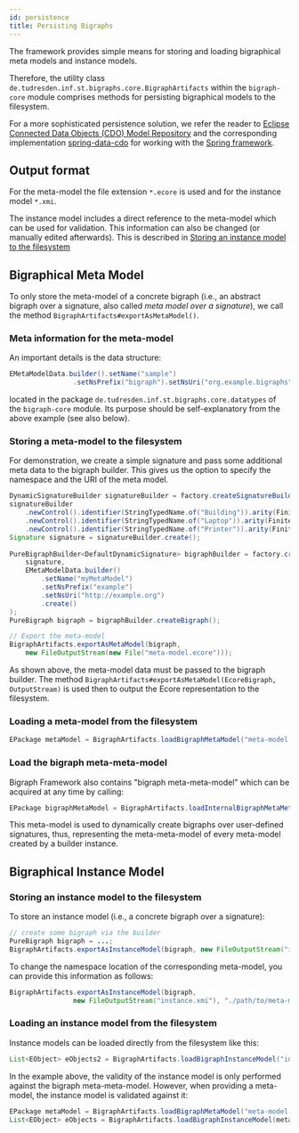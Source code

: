```yaml
---
id: persistence
title: Persisting Bigraphs
---
```


<!--# Persisting Bigraphs-->

The framework provides simple means for storing and loading bigraphical
meta models and instance models.

Therefore, the utility class `de.tudresden.inf.st.bigraphs.core.BigraphArtifacts` within the `bigraph-core` module comprises methods for
persisting bigraphical models to the filesystem.

For a more sophisticated persistence solution, we refer the reader to 
[Eclipse Connected Data Objects (CDO) Model Repository](https://projects.eclipse.org/projects/modeling.emf.cdo) 
and the corresponding implementation [spring-data-cdo](https://git-st.inf.tu-dresden.de/bigraphs/spring-data-cdo) for working
with the [Spring framework](https://spring.io/). 

## Output format

For the meta-model the file extension `*.ecore` is used and for the instance model `*.xmi`.

The instance model includes a direct reference to the meta-model which can be used for validation. This information can
also be changed (or manually edited afterwards). This is described in [Storing an instance model to the filesystem](#storing-an-instance-model-to-the-filesystem)

## Bigraphical Meta Model

To only store the meta-model of a concrete bigraph (i.e., an abstract bigraph over a signature,
also called *meta model over a signature*), we call the method `BigraphArtifacts#exportAsMetaModel()`.

### Meta information for the meta-model

An important details is the data structure:

```java
EMetaModelData.builder().setName("sample")
                .setNsPrefix("bigraph").setNsUri("org.example.bigraphs");
```
located in the package `de.tudresden.inf.st.bigraphs.core.datatypes` of the `bigraph-core` module.
Its purpose should be self-explanatory from the above example (see also below).

### Storing a meta-model to the filesystem

For demonstration, we create a simple signature and pass some additional
meta data to the bigraph builder. This gives us the option to specify the namespace
and the URI of the meta model.

```java
DynamicSignatureBuilder signatureBuilder = factory.createSignatureBuilder();
signatureBuilder
    .newControl().identifier(StringTypedName.of("Building")).arity(FiniteOrdinal.ofInteger(2)).assign()
    .newControl().identifier(StringTypedName.of("Laptop")).arity(FiniteOrdinal.ofInteger(1)).assign()
    .newControl().identifier(StringTypedName.of("Printer")).arity(FiniteOrdinal.ofInteger(2)).assign()
Signature signature = signatureBuilder.create();
        
PureBigraphBuilder<DefaultDynamicSignature> bigraphBuilder = factory.createBigraphBuilder(
    signature,
    EMetaModelData.builder()
        .setName("myMetaModel")
        .setNsPrefix("example")
        .setNsUri("http://example.org")
        .create()
);
PureBigraph bigraph = bigraphBuilder.createBigraph();

// Export the meta-model
BigraphArtifacts.exportAsMetaModel(bigraph,
    new FileOutputStream(new File("meta-model.ecore")));
```

As shown above, the meta-model data must be passed to the bigraph builder.
The method `BigraphArtifacts#exportAsMetaModel(EcoreBigraph, OutputStream)` is used then to output the Ecore representation
to the filesystem.


### Loading a meta-model from the filesystem

```java
EPackage metaModel = BigraphArtifacts.loadBigraphMetaModel("meta-model.ecore");
```

### Load the bigraph meta-meta-model

Bigraph Framework also contains "bigraph meta-meta-model" which can be acquired at any time by calling:

```java
EPackage bigraphMetaModel = BigraphArtifacts.loadInternalBigraphMetaMetaModel();
```

This meta-model is used to dynamically create bigraphs over user-defined signatures, thus, representing the meta-meta-model
of every meta-model created by a builder instance.

## Bigraphical Instance Model

### Storing an instance model to the filesystem

To store an instance model (i.e., a concrete bigraph over a signature):

```java
// create some bigraph via the builder
PureBigraph bigraph = ...;
BigraphArtifacts.exportAsInstanceModel(bigraph, new FileOutputStream("instance-model.xmi"));
```

To change the namespace location of the corresponding meta-model, you can provide this information as follows:

```java
BigraphArtifacts.exportAsInstanceModel(bigraph,
                new FileOutputStream("instance.xmi"), "./path/to/meta-model.ecore");
```

### Loading an instance model from the filesystem

Instance models can be loaded directly from the filesystem like this:
```java
List<EObject> eObjects2 = BigraphArtifacts.loadBigraphInstanceModel("instance.xmi");
```

In the example above, the validity of the instance model is only performed against the bigraph meta-meta-model.
However, when providing a meta-model, the instance model is validated against it:

```java
EPackage metaModel = BigraphArtifacts.loadBigraphMetaModel("meta-model.ecore");
List<EObject> eObjects = BigraphArtifacts.loadBigraphInstanceModel(metaModel, "instance.xmi");
```


